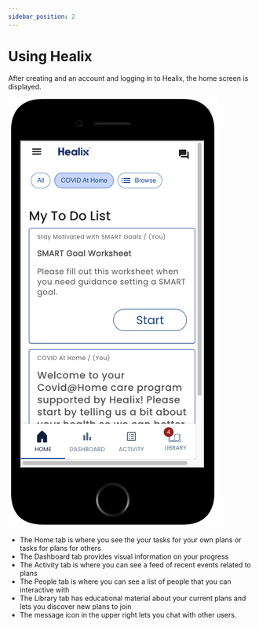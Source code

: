 ```yaml
---
sidebar_position: 2
---
```


# Using Healix

After creating and an account and logging in to Healix, the home screen is displayed.

![Main User Screen](./img/user-screen.png)

* The Home tab is where you see the your tasks for your own plans or tasks for plans for others
* The Dashboard tab provides visual information on your progress
* The Activity tab is where you can see a feed of recent events related to plans
* The People tab is where you can see a list of people that you can interactive with
* The Library tab has educational material about your current plans and lets you discover new plans to join
* The message icon in the upper right lets you chat with other users.
